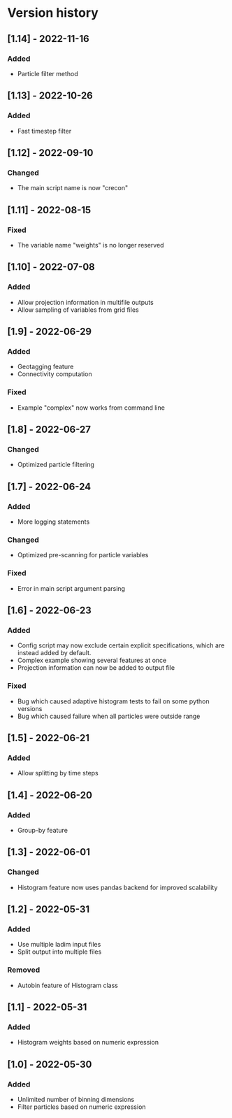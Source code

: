 # Version history

## [1.14] - 2022-11-16
### Added
- Particle filter method

## [1.13] - 2022-10-26
### Added
- Fast timestep filter

## [1.12] - 2022-09-10
### Changed
- The main script name is now "crecon"

## [1.11] - 2022-08-15
### Fixed
- The variable name "weights" is no longer reserved

## [1.10] - 2022-07-08
### Added
- Allow projection information in multifile outputs
- Allow sampling of variables from grid files

## [1.9] - 2022-06-29
### Added
- Geotagging feature
- Connectivity computation
### Fixed
- Example "complex" now works from command line

## [1.8] - 2022-06-27
### Changed
- Optimized particle filtering

## [1.7] - 2022-06-24
### Added
- More logging statements
### Changed
- Optimized pre-scanning for particle variables
### Fixed
- Error in main script argument parsing 

## [1.6] - 2022-06-23
### Added
- Config script may now exclude certain explicit specifications, which are
  instead added by default.
- Complex example showing several features at once
- Projection information can now be added to output file
### Fixed
- Bug which caused adaptive histogram tests to fail on some python versions
- Bug which caused failure when all particles were outside range

## [1.5] - 2022-06-21
### Added
- Allow splitting by time steps

## [1.4] - 2022-06-20
### Added
- Group-by feature

## [1.3] - 2022-06-01
### Changed
- Histogram feature now uses pandas backend for improved scalability

## [1.2] - 2022-05-31
### Added
- Use multiple ladim input files
- Split output into multiple files
### Removed
- Autobin feature of Histogram class

## [1.1] - 2022-05-31
### Added
- Histogram weights based on numeric expression

## [1.0] - 2022-05-30
### Added
- Unlimited number of binning dimensions
- Filter particles based on numeric expression
